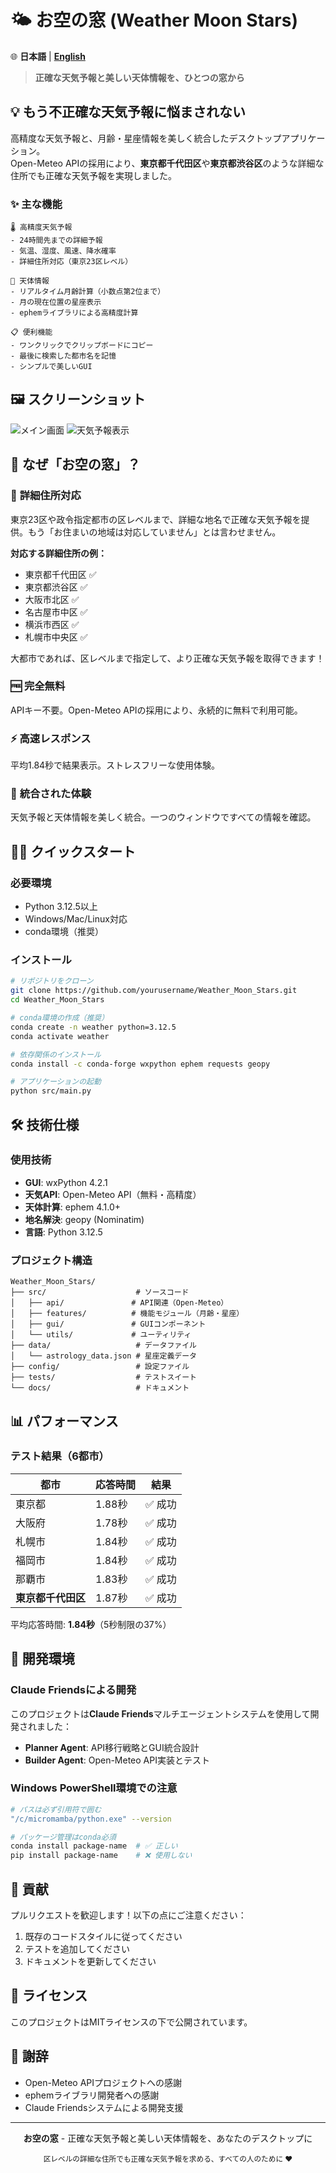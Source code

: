 # 🌤️ お空の窓 (Weather Moon Stars)

🌐 **日本語** | **[English](README.md)**

> **正確な天気予報と美しい天体情報を、ひとつの窓から**

## 💡 もう不正確な天気予報に悩まされない

高精度な天気予報と、月齢・星座情報を美しく統合したデスクトップアプリケーション。  
Open-Meteo APIの採用により、**東京都千代田区**や**東京都渋谷区**のような詳細な住所でも正確な天気予報を実現しました。

### ✨ 主な機能

```
🌡️ 高精度天気予報
- 24時間先までの詳細予報
- 気温、湿度、風速、降水確率
- 詳細住所対応（東京23区レベル）

🌙 天体情報
- リアルタイム月齢計算（小数点第2位まで）
- 月の現在位置の星座表示
- ephemライブラリによる高精度計算

📋 便利機能
- ワンクリックでクリップボードにコピー
- 最後に検索した都市名を記憶
- シンプルで美しいGUI
```

## 🖼️ スクリーンショット

![メイン画面](docs/images/screenshot_main.png)
![天気予報表示](docs/images/screenshot_weather.png)

## 🎯 なぜ「お空の窓」？

### 📍 **詳細住所対応**
東京23区や政令指定都市の区レベルまで、詳細な地名で正確な天気予報を提供。もう「お住まいの地域は対応していません」とは言わせません。

**対応する詳細住所の例：**
- 東京都千代田区 ✅
- 東京都渋谷区 ✅
- 大阪市北区 ✅
- 名古屋市中区 ✅
- 横浜市西区 ✅
- 札幌市中央区 ✅

大都市であれば、区レベルまで指定して、より正確な天気予報を取得できます！

### 🆓 **完全無料**
APIキー不要。Open-Meteo APIの採用により、永続的に無料で利用可能。

### ⚡ **高速レスポンス**
平均1.84秒で結果表示。ストレスフリーな使用体験。

### 🎨 **統合された体験**
天気予報と天体情報を美しく統合。一つのウィンドウですべての情報を確認。

## 🏃‍♂️ クイックスタート

### 必要環境
- Python 3.12.5以上
- Windows/Mac/Linux対応
- conda環境（推奨）

### インストール

```bash
# リポジトリをクローン
git clone https://github.com/yourusername/Weather_Moon_Stars.git
cd Weather_Moon_Stars

# conda環境の作成（推奨）
conda create -n weather python=3.12.5
conda activate weather

# 依存関係のインストール
conda install -c conda-forge wxpython ephem requests geopy

# アプリケーションの起動
python src/main.py
```

## 🛠 技術仕様

### 使用技術
- **GUI**: wxPython 4.2.1
- **天気API**: Open-Meteo API（無料・高精度）
- **天体計算**: ephem 4.1.0+
- **地名解決**: geopy (Nominatim)
- **言語**: Python 3.12.5

### プロジェクト構造
```
Weather_Moon_Stars/
├── src/                    # ソースコード
│   ├── api/               # API関連（Open-Meteo）
│   ├── features/          # 機能モジュール（月齢・星座）
│   ├── gui/               # GUIコンポーネント
│   └── utils/             # ユーティリティ
├── data/                   # データファイル
│   └── astrology_data.json # 星座定義データ
├── config/                 # 設定ファイル
├── tests/                  # テストスイート
└── docs/                   # ドキュメント
```

## 📊 パフォーマンス

### テスト結果（6都市）
| 都市 | 応答時間 | 結果 |
|------|----------|------|
| 東京都 | 1.88秒 | ✅ 成功 |
| 大阪府 | 1.78秒 | ✅ 成功 |
| 札幌市 | 1.84秒 | ✅ 成功 |
| 福岡市 | 1.84秒 | ✅ 成功 |
| 那覇市 | 1.83秒 | ✅ 成功 |
| **東京都千代田区** | 1.87秒 | ✅ 成功 |

平均応答時間: **1.84秒**（5秒制限の37%）

## 🚀 開発環境

### Claude Friendsによる開発
このプロジェクトは**Claude Friends**マルチエージェントシステムを使用して開発されました：

- **Planner Agent**: API移行戦略とGUI統合設計
- **Builder Agent**: Open-Meteo API実装とテスト

### Windows PowerShell環境での注意
```bash
# パスは必ず引用符で囲む
"/c/micromamba/python.exe" --version

# パッケージ管理はconda必須
conda install package-name  # ✅ 正しい
pip install package-name    # ❌ 使用しない
```

## 🤝 貢献

プルリクエストを歓迎します！以下の点にご注意ください：

1. 既存のコードスタイルに従ってください
2. テストを追加してください
3. ドキュメントを更新してください

## 📝 ライセンス

このプロジェクトはMITライセンスの下で公開されています。

## 🙏 謝辞

- Open-Meteo APIプロジェクトへの感謝
- ephemライブラリ開発者への感謝
- Claude Friendsシステムによる開発支援

---

<p align="center">
  <strong>お空の窓</strong> - 正確な天気予報と美しい天体情報を、あなたのデスクトップに
</p>

<p align="center">
  <sub>区レベルの詳細な住所でも正確な天気予報を求める、すべての人のために ❤️</sub>
</p>